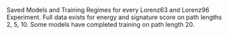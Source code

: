 Saved Models and Training Regimes for every Lorenz63 and Lorenz96 Experiment.
Full data exists for energy and signature score on path lengths 2, 5, 10.
Some models have completed training on path length 20. 
